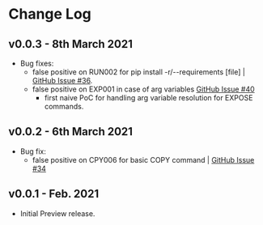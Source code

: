 # Change Log

## v0.0.3 - 8th March 2021

- Bug fixes:
  - false positive on RUN002 for pip install -r/--requirements [file] | [GitHub Issue #36](https://github.com/CreMindES/whalelint/issues/36).
  - false positive on EXP001 in case of arg variables [GitHub Issue #40](https://github.com/CreMindES/whalelint/issues/40)
    - first naive PoC for handling arg variable resolution for EXPOSE commands.

## v0.0.2 - 6th March 2021

- Bug fix:
  - false positive on CPY006 for basic COPY command | [GitHub Issue #34](https://github.com/CreMindES/whalelint/issues/34)

## v0.0.1 - Feb. 2021

- Initial Preview release.